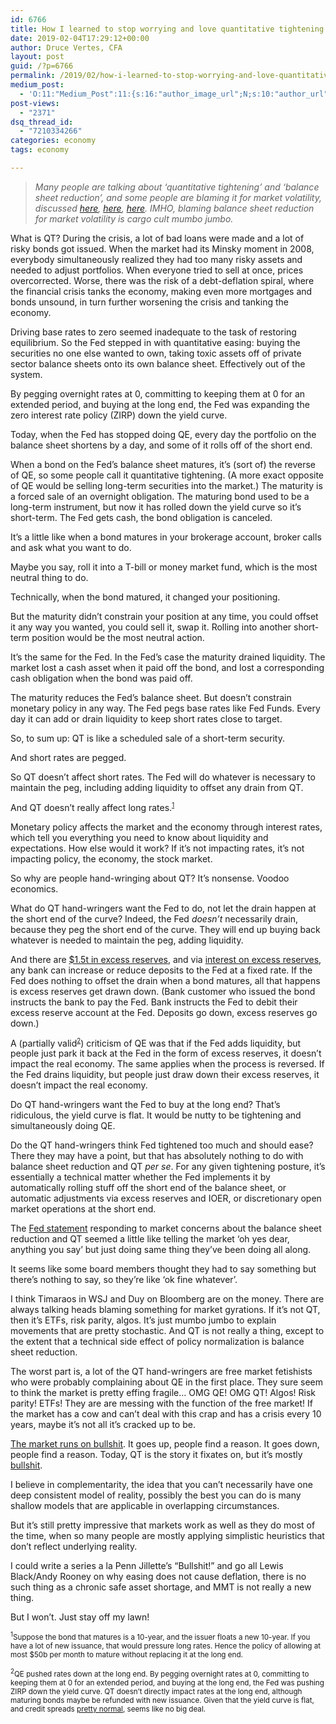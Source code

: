 ```yaml
---
id: 6766
title: How I learned to stop worrying and love quantitative tightening
date: 2019-02-04T17:29:12+00:00
author: Druce Vertes, CFA
layout: post
guid: /?p=6766
permalink: /2019/02/how-i-learned-to-stop-worrying-and-love-quantitative-tightening/
medium_post:
  - 'O:11:"Medium_Post":11:{s:16:"author_image_url";N;s:10:"author_url";N;s:11:"byline_name";N;s:12:"byline_email";N;s:10:"cross_link";s:2:"no";s:2:"id";N;s:21:"follower_notification";s:3:"yes";s:7:"license";s:19:"all-rights-reserved";s:14:"publication_id";s:2:"-1";s:6:"status";s:6:"public";s:3:"url";N;}'
post-views:
  - "2371"
dsq_thread_id:
  - "7210334266"
categories: economy
tags: economy

---
```

> *Many people are talking about ‘quantitative tightening’ and ‘balance sheet reduction’, and some people are blaming it for market volatility, discussed [here](https://www.nytimes.com/2019/01/30/business/fed-quantitative-tightening.html), [here](https://www.bloomberg.com/opinion/articles/2019-01-29/the-fed-s-balance-sheet-is-a-misunderstood-policy-tool), [here](https://www.wsj.com/articles/fed-officials-weigh-earlier-than-expected-end-to-bond-portfolio-runoff-11548412201). IMHO, blaming balance sheet reduction for market volatility is cargo cult mumbo jumbo.*

<!--more-->					

What is QT? During the crisis, a lot of bad loans were made and a lot of risky bonds got issued. When the market had its Minsky moment in 2008, everybody simultaneously realized they had too many risky assets and needed to adjust portfolios. When everyone tried to sell at once, prices overcorrected. Worse, there was the risk of a debt-deflation spiral, where the financial crisis tanks the economy, making even more mortgages and bonds unsound, in turn further worsening the crisis and tanking the economy.

Driving base rates to zero seemed inadequate to the task of restoring equilibrium. So the Fed stepped in with quantitative easing: buying the securities no one else wanted to own, taking toxic assets off of private sector balance sheets onto its own balance sheet. Effectively out of the system.

By pegging overnight rates at 0, committing to keeping them at 0 for an extended period, and buying at the long end, the Fed was expanding the zero interest rate policy (ZIRP) down the yield curve. 

Today, when the Fed has stopped doing QE, every day the portfolio on the balance sheet shortens by a day, and some of it rolls off of the short end.

When a bond on the Fed’s balance sheet matures, it’s (sort of) the reverse of QE, so some people call it quantitative tightening. (A more exact opposite of QE would be selling long-term securities into the market.) The maturity is a forced sale of an overnight obligation. The maturing bond used to be a long-term instrument, but now it has rolled down the yield curve so it’s short-term. The Fed gets cash, the bond obligation is canceled.

It’s a little like when a bond matures in your brokerage account, broker calls and ask what you want to do.

Maybe you say, roll it into a T-bill or money market fund, which is the most neutral thing to do. 

Technically, when the bond matured, it changed your positioning.

But the maturity didn’t constrain your position at any time, you could offset it any way you wanted, you could sell it, swap it. Rolling into another short-term position would be the most neutral action.

It’s the same for the Fed. In the Fed’s case the maturity drained liquidity. The market lost a cash asset when it paid off the bond, and lost a corresponding cash obligation when the bond was paid off.

The maturity reduces the Fed’s balance sheet. But doesn’t constrain monetary policy in any way. The Fed pegs base rates like Fed Funds. Every day it can add or drain liquidity to keep short rates close to target.

So, to sum up: QT is like a scheduled sale of a short-term security.

And short rates are pegged.

So QT doesn’t affect short rates. The Fed will do whatever is necessary to maintain the peg, including adding liquidity to offset any drain from QT.

And QT doesn’t really affect long rates.<sup><small><a href="#1">1</a></small></sup> 

Monetary policy affects the market and the economy through interest rates, which tell you everything you need to know about liquidity and expectations. How else would it work? If it’s not impacting rates, it’s not impacting policy, the economy, the stock market.

So why are people hand-wringing about QT? It’s nonsense. Voodoo economics.

What do QT hand-wringers want the Fed to do, not let the drain happen at the short end of the curve? Indeed, the Fed _doesn’t_ necessarily drain, because they peg the short end of the curve. They will end up buying back whatever is needed to maintain the peg, adding liquidity.

And there are [$1.5t in excess reserves](https://fred.stlouisfed.org/series/EXCSRESNS), and via [interest on excess reserves](https://fred.stlouisfed.org/series/IOER), any bank can increase or reduce deposits to the Fed at a fixed rate. If the Fed does nothing to offset the drain when a bond matures, all that happens is excess reserves get drawn down. (Bank customer who issued the bond instructs the bank to pay the Fed. Bank instructs the Fed to debit their excess reserve account at the Fed. Deposits go down, excess reserves go down.) 

A (partially valid<sup><small><a href="#2">2</a></small></sup>) criticism of QE was that if the Fed adds liquidity, but people just park it back at the Fed in the form of excess reserves, it doesn’t impact the real economy. The same applies when the process is reversed. If the Fed drains liquidity, but people just draw down their excess reserves, it doesn’t impact the real economy.

Do QT hand-wringers want the Fed to buy at the long end? That’s ridiculous, the yield curve is flat. It would be nutty to be tightening and simultaneously doing QE.

Do the QT hand-wringers think Fed tightened too much and should ease? There they may have a point, but that has absolutely nothing to do with balance sheet reduction and QT _per se_. For any given tightening posture, it’s essentially a technical matter whether the Fed implements it by automatically rolling stuff off the short end of the balance sheet, or automatic adjustments via excess reserves and IOER, or discretionary open market operations at the short end.

The [Fed statement](https://www.federalreserve.gov/monetarypolicy/policy-normalization.htm) responding to market concerns about the balance sheet reduction and QT seemed a little like telling the market ‘oh yes dear, anything you say’ but just doing same thing they’ve been doing all along.

It seems like some board members thought they had to say something but there’s nothing to say, so they’re like ‘ok fine whatever’.

I think Timaraos in WSJ and Duy on Bloomberg are on the money. There are always talking heads blaming something for market gyrations. If it’s not QT, then it’s ETFs, risk parity, algos. It’s just mumbo jumbo to explain movements that are pretty stochastic. And QT is not really a thing, except to the extent that a technical side effect of policy normalization is balance sheet reduction.

The worst part is, a lot of the QT hand-wringers are free market fetishists who were probably complaining about QE in the first place. They sure seem to think the market is pretty effing fragile… OMG QE! OMG QT! Algos! Risk parity! ETFs! They are are messing with the function of the free market! If the market has a cow and can’t deal with this crap and has a crisis every 10 years, maybe it’s not all it’s cracked up to be.

[The market runs on bullshit](https://www.nytimes.com/2014/10/19/business/economy/when-a-stock-market-theory-is-contagious.html?ref=business). It goes up, people find a reason. It goes down, people find a reason. Today, QT is the story it fixates on, but it’s mostly [bullshit](https://giphy.com/explore/bullshit).

I believe in complementarity, the idea that you can’t necessarily have one deep consistent model of reality, possibly the best you can do is many shallow models that are applicable in overlapping circumstances.

But it’s still pretty impressive that markets work as well as they do most of the time, when so many people are mostly applying simplistic heuristics that don’t reflect underlying reality.

I could write a series a la Penn Jillette’s “Bullshit!” and go all Lewis Black/Andy Rooney on why easing does not cause deflation, there is no such thing as a chronic safe asset shortage, and MMT is not really a new thing.

But I won’t. Just stay off my lawn!

<small><sup><a name="1">1</a></sup>Suppose the bond that matures is a 10-year, and the issuer floats a new 10-year. If you have a lot of new issuance, that would pressure long rates. Hence the policy of allowing at most $50b per month to mature without replacing it at the long end. </p> 

<p>
  <sup><a name="2">2</a></sup>QE pushed rates down at the long end. By pegging overnight rates at 0, committing to keeping them at 0 for an extended period, and buying at the long end, the Fed was pushing ZIRP down the yield curve. QT doesn’t directly impact rates at the long end, although maturing bonds maybe be refunded with new issuance. Given that the yield curve is flat, and credit spreads <a href="https://fred.stlouisfed.org/series/BAA10Y">pretty normal</a>, seems like no big deal. </small>
</p>
